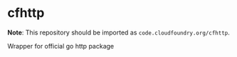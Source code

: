 # cfhttp

**Note**: This repository should be imported as `code.cloudfoundry.org/cfhttp`.

Wrapper for official go http package
